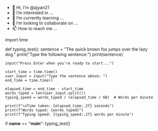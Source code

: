 - 👋 Hi, I’m @ajyan21
- 👀 I’m interested in ...
- 🌱 I’m currently learning ...
- 💞️ I’m looking to collaborate on ...
- 📫 How to reach me ...

<!---
ajyan21/ajyan21 is a ✨ special ✨ repository because its `README.md` (this file) appears on your GitHub profile.
You can click the Preview link to take a look at your changes.
--->
import time

def typing_test():
    sentence = "The quick brown fox jumps over the lazy dog."
    print("Type the following sentence:")
    print(sentence)

    input("Press Enter when you're ready to start...")
    
    start_time = time.time()
    user_input = input("Type the sentence above: ")
    end_time = time.time()

    elapsed_time = end_time - start_time
    words_typed = len(user_input.split())
    typing_speed = words_typed / (elapsed_time / 60)  # Words per minute
    
    print(f"\nTime taken: {elapsed_time:.2f} seconds")
    print(f"Words typed: {words_typed}")
    print(f"Typing speed: {typing_speed:.2f} words per minute")

if __name__ == "__main__":
    typing_test()

